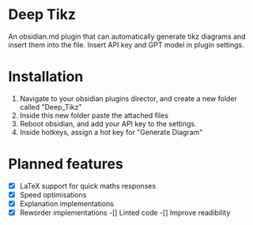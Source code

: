 # Deep Tikz 

An obsidian.md plugin that can automatically generate tikz diagrams and insert them into the file. Insert API key and GPT model in plugin settings.

# Installation 

1. Navigate to your obsidian plugins director, and create a new folder called "Deep_Tikz"
2. Inside this new folder paste the attached files
3. Reboot obsidian, and add your API key to the settings.
4. Inside hotkeys, assign a hot key for "Generate Diagram"


# Planned features

-[x] LaTeX support for quick maths responses
-[x] Speed optimisations
-[x] Explanation implementations
-[x] Reworder implementations
-[] Linted code
-[] Improve readibility
